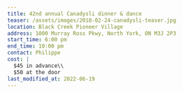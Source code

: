 ```yaml
---
title: 42nd annual Canadysli dinner & dance
teaser: /assets/images/2018-02-24-canadysli-teaser.jpg
location: Black Creek Pioneer Village
address: 1000 Murray Ross Pkwy, North York, ON M3J 2P3
start_time: 6:00 pm
end_time: 10:00 pm
contact: Philippe
cost: |
  $45 in advance\\
  $50 at the door
last_modified_at: 2022-06-19
---
```

